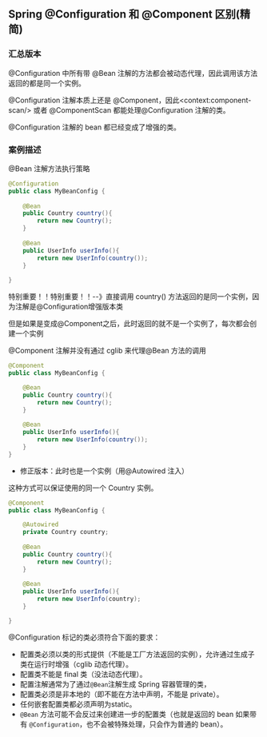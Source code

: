## Spring @Configuration 和 @Component 区别(精简)

### 汇总版本

@Configuration 中所有带 @Bean 注解的方法都会被动态代理，因此调用该方法返回的都是同一个实例。


@Configuration 注解本质上还是 @Component，因此\<context:component-scan/> 或者 @ComponentScan 都能处理@Configuration 注解的类。

 @Configuration 注解的 bean 都已经变成了增强的类。

### 案例描述

@Bean 注解方法执行策略

```java
@Configuration
public class MyBeanConfig {
 
    @Bean
    public Country country(){
        return new Country();
    }
 
    @Bean
    public UserInfo userInfo(){
        return new UserInfo(country());
    }
 
}
```

特别重要！！特别重要！！--》直接调用 country() 方法返回的是同一个实例，因为注解是@Configuration增强版本类

但是如果是变成@Component之后，此时返回的就不是一个实例了，每次都会创建一个实例

@Component 注解并没有通过 cglib 来代理@Bean 方法的调用

```java
@Component
public class MyBeanConfig {

    @Bean
    public Country country(){
        return new Country();
    }
     
    @Bean
    public UserInfo userInfo(){
        return new UserInfo(country());
    }
}
```

- 修正版本：此时也是一个实例（用@Autowired 注入）

这种方式可以保证使用的同一个 Country 实例。

```java
@Component
public class MyBeanConfig {

    @Autowired
    private Country country;
     
    @Bean
    public Country country(){
        return new Country();
    }
     
    @Bean
    public UserInfo userInfo(){
        return new UserInfo(country);
    }

}
```


@Configuration 标记的类必须符合下面的要求：

- 配置类必须以类的形式提供（不能是工厂方法返回的实例），允许通过生成子类在运行时增强（cglib 动态代理）。
- 配置类不能是 final 类（没法动态代理）。
- 配置注解通常为了通过` @Bean `注解生成 Spring 容器管理的类，
- 配置类必须是非本地的（即不能在方法中声明，不能是 private）。
- 任何嵌套配置类都必须声明为static。
- `@Bean` 方法可能不会反过来创建进一步的配置类（也就是返回的 bean 如果带有 `@Configuration`，也不会被特殊处理，只会作为普通的 bean）。